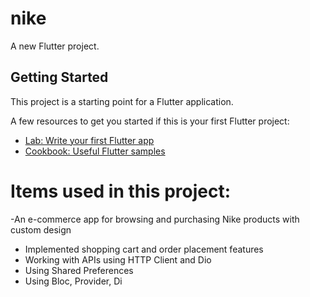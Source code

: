 # nike

A new Flutter project.

## Getting Started

This project is a starting point for a Flutter application.

A few resources to get you started if this is your first Flutter project:

- [Lab: Write your first Flutter app](https://docs.flutter.dev/get-started/codelab)
- [Cookbook: Useful Flutter samples](https://docs.flutter.dev/cookbook)

# Items used in this project:

   -An e-commerce app for browsing and purchasing Nike products with custom
design
   - Implemented shopping cart and order placement features
   - Working with APIs using HTTP Client and Dio
   - Using Shared Preferences
   - Using Bloc, Provider, Di
